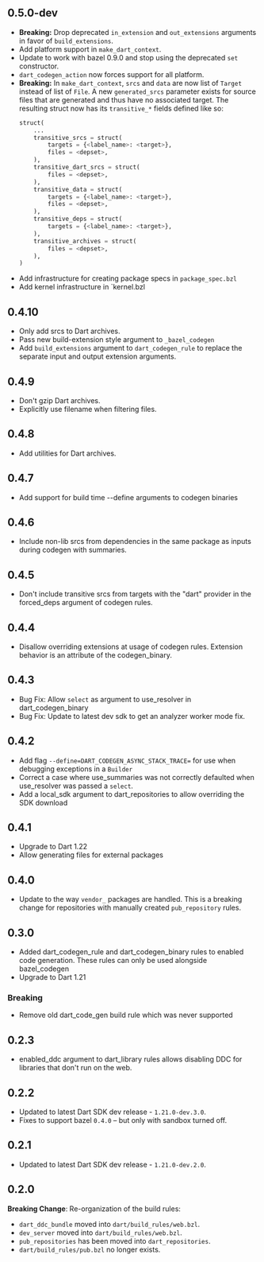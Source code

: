 ## 0.5.0-dev

* **Breaking:** Drop deprecated `in_extension` and `out_extensions` arguments in
  favor of `build_extensions`.
* Add platform support in `make_dart_context`.
* Update to work with bazel 0.9.0 and stop using the deprecated `set`
  constructor.
* `dart_codegen_action` now forces support for all platform.
* **Breaking:** In `make_dart_context`, `srcs` and `data` are now list of `Target` instead of list of `File`. A new `generated_srcs` parameter exists for source files that are generated and thus have no associated target. The resulting struct now has its `transitive_*` fields defined like so:
  ```python
  struct(
      ...
      transitive_srcs = struct(
          targets = {<label_name>: <target>},
          files = <depset>,
      ),
      transitive_dart_srcs = struct(
          files = <depset>,
      ),
      transitive_data = struct(
          targets = {<label_name>: <target>},
          files = <depset>,
      ),
      transitive_deps = struct(
          targets = {<label_name>: <target>},
      ),
      transitive_archives = struct(
          files = <depset>,
      ),
  )
  ```
* Add infrastructure for creating package specs in `package_spec.bzl`
* Add kernel infrastructure in `kernel.bzl

## 0.4.10

* Only add srcs to Dart archives.
* Pass new build-extension style argument to `_bazel_codegen`
* Add `build_extensions` argument to `dart_codegen_rule` to replace the separate
  input and output extension arguments.

## 0.4.9

* Don't gzip Dart archives.
* Explicitly use filename when filtering files.

## 0.4.8

* Add utilities for Dart archives. 

## 0.4.7

* Add support for build time --define arguments to codegen binaries

## 0.4.6

* Include non-lib srcs from dependencies in the same package as inputs during
  codegen with summaries.

## 0.4.5

* Don't include transitive srcs from targets with the "dart" provider in the
  forced_deps argument of codegen rules.

## 0.4.4

* Disallow overriding extensions at usage of codegen rules. Extension behavior
  is an attribute of the codegen_binary.

## 0.4.3

* Bug Fix: Allow `select` as argument to use_resolver in dart_codegen_binary
* Bug Fix: Update to latest dev sdk to get an analyzer worker mode fix.

## 0.4.2

* Add flag `--define=DART_CODEGEN_ASYNC_STACK_TRACE=` for use when debugging
  exceptions in a `Builder`
* Correct a case where use_summaries was not correctly defaulted when
  use_resolver was passed a `select`.
* Add a local_sdk argument to dart_repositories to allow overriding the SDK
  download

## 0.4.1

* Upgrade to Dart 1.22
* Allow generating files for external packages

## 0.4.0

* Update to the way `vendor_` packages are handled. This is a breaking change
  for repositories with manually created `pub_repository` rules.

## 0.3.0

* Added dart_codegen_rule and dart_codegen_binary rules to enabled code
  generation. These rules can only be used alongside bazel_codegen
* Upgrade to Dart 1.21

### Breaking

* Remove old dart_code_gen build rule which was never supported

## 0.2.3

* enabled_ddc argument to dart_library rules allows disabling DDC for libraries
  that don't run on the web.

## 0.2.2

* Updated to latest Dart SDK dev release - `1.21.0-dev.3.0`.
* Fixes to support bazel `0.4.0` – but only with sandbox turned off.

## 0.2.1

* Updated to latest Dart SDK dev release - `1.21.0-dev.2.0`.

## 0.2.0

**Breaking Change**: Re-organization of the build rules:

*  `dart_ddc_bundle` moved into `dart/build_rules/web.bzl`.
*  `dev_server` moved into `dart/build_rules/web.bzl`.
*  `pub_repositories` has been moved into `dart_repositories`.
*  `dart/build_rules/pub.bzl` no longer exists.
